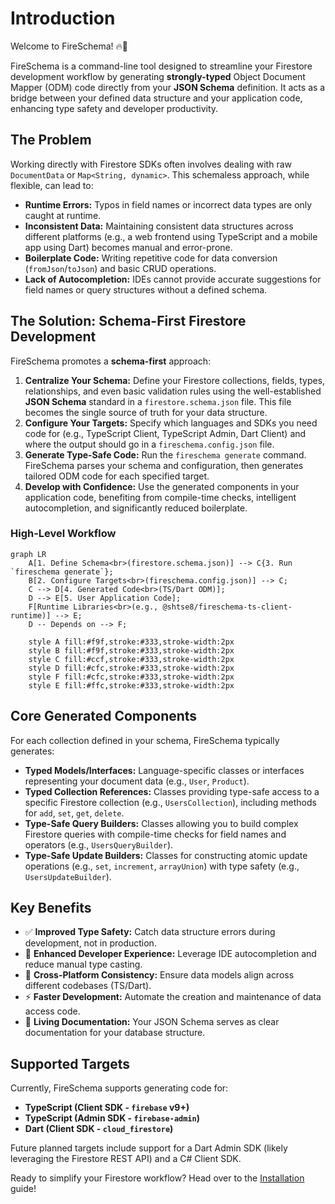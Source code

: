 # Introduction

Welcome to FireSchema! 🔥📄

FireSchema is a command-line tool designed to streamline your Firestore
development workflow by generating **strongly-typed** Object Document Mapper
(ODM) code directly from your **JSON Schema** definition. It acts as a bridge
between your defined data structure and your application code, enhancing type
safety and developer productivity.

## The Problem

Working directly with Firestore SDKs often involves dealing with raw
`DocumentData` or `Map<String, dynamic>`. This schemaless approach, while
flexible, can lead to:

- **Runtime Errors:** Typos in field names or incorrect data types are only
  caught at runtime.
- **Inconsistent Data:** Maintaining consistent data structures across different
  platforms (e.g., a web frontend using TypeScript and a mobile app using Dart)
  becomes manual and error-prone.
- **Boilerplate Code:** Writing repetitive code for data conversion
  (`fromJson`/`toJson`) and basic CRUD operations.
- **Lack of Autocompletion:** IDEs cannot provide accurate suggestions for field
  names or query structures without a defined schema.

## The Solution: Schema-First Firestore Development

FireSchema promotes a **schema-first** approach:

1. **Centralize Your Schema:** Define your Firestore collections, fields, types,
   relationships, and even basic validation rules using the well-established
   **JSON Schema** standard in a `firestore.schema.json` file. This file becomes
   the single source of truth for your data structure.
2. **Configure Your Targets:** Specify which languages and SDKs you need code
   for (e.g., TypeScript Client, TypeScript Admin, Dart Client) and where the
   output should go in a `fireschema.config.json` file.
3. **Generate Type-Safe Code:** Run the `fireschema generate` command.
   FireSchema parses your schema and configuration, then generates tailored ODM
   code for each specified target.
4. **Develop with Confidence:** Use the generated components in your application
   code, benefiting from compile-time checks, intelligent autocompletion, and
   significantly reduced boilerplate.


### High-Level Workflow

```mermaid
graph LR
    A[1. Define Schema<br>(firestore.schema.json)] --> C{3. Run `fireschema generate`};
    B[2. Configure Targets<br>(fireschema.config.json)] --> C;
    C --> D[4. Generated Code<br>(TS/Dart ODM)];
    D --> E[5. User Application Code];
    F[Runtime Libraries<br>(e.g., @shtse8/fireschema-ts-client-runtime)] --> E;
    D -- Depends on --> F;

    style A fill:#f9f,stroke:#333,stroke-width:2px
    style B fill:#f9f,stroke:#333,stroke-width:2px
    style C fill:#ccf,stroke:#333,stroke-width:2px
    style D fill:#cfc,stroke:#333,stroke-width:2px
    style F fill:#cfc,stroke:#333,stroke-width:2px
    style E fill:#ffc,stroke:#333,stroke-width:2px
```

## Core Generated Components

For each collection defined in your schema, FireSchema typically generates:

- **Typed Models/Interfaces:** Language-specific classes or interfaces
  representing your document data (e.g., `User`, `Product`).
- **Typed Collection References:** Classes providing type-safe access to a
  specific Firestore collection (e.g., `UsersCollection`), including methods for
  `add`, `set`, `get`, `delete`.
- **Type-Safe Query Builders:** Classes allowing you to build complex Firestore
  queries with compile-time checks for field names and operators (e.g.,
  `UsersQueryBuilder`).
- **Type-Safe Update Builders:** Classes for constructing atomic update
  operations (e.g., `set`, `increment`, `arrayUnion`) with type safety (e.g.,
  `UsersUpdateBuilder`).

## Key Benefits

- ✅ **Improved Type Safety:** Catch data structure errors during development,
  not in production.
- 🚀 **Enhanced Developer Experience:** Leverage IDE autocompletion and reduce
  manual type casting.
- 🔄 **Cross-Platform Consistency:** Ensure data models align across different
  codebases (TS/Dart).
- ⚡ **Faster Development:** Automate the creation and maintenance of data
  access code.
- 📄 **Living Documentation:** Your JSON Schema serves as clear documentation
  for your database structure.

## Supported Targets

Currently, FireSchema supports generating code for:

- **TypeScript (Client SDK - `firebase` v9+)**
- **TypeScript (Admin SDK - `firebase-admin`)**
- **Dart (Client SDK - `cloud_firestore`)**

Future planned targets include support for a Dart Admin SDK (likely leveraging the Firestore REST API) and a C# Client SDK.

Ready to simplify your Firestore workflow? Head over to the
[Installation](./installation.md) guide!
